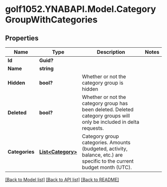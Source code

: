 # golf1052.YNABAPI.Model.CategoryGroupWithCategories
## Properties

Name | Type | Description | Notes
------------ | ------------- | ------------- | -------------
**Id** | **Guid?** |  | 
**Name** | **string** |  | 
**Hidden** | **bool?** | Whether or not the category group is hidden | 
**Deleted** | **bool?** | Whether or not the category group has been deleted.  Deleted category groups will only be included in delta requests. | 
**Categories** | [**List&lt;Category&gt;**](Category.md) | Category group categories.  Amounts (budgeted, activity, balance, etc.) are specific to the current budget month (UTC). | 

[[Back to Model list]](../README.md#documentation-for-models) [[Back to API list]](../README.md#documentation-for-api-endpoints) [[Back to README]](../README.md)

